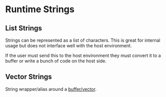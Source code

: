 # Runtime Strings
## List Strings
Strings can be represented as a list of characters. This is great for internal usage but does not interface well with the host environment.

If the user must send this to the host environment they must convert it to a buffer or write a bunch of code on the host side.

## Vector Strings
String wrapper/alias around a [buffer/vector](vectors.md).